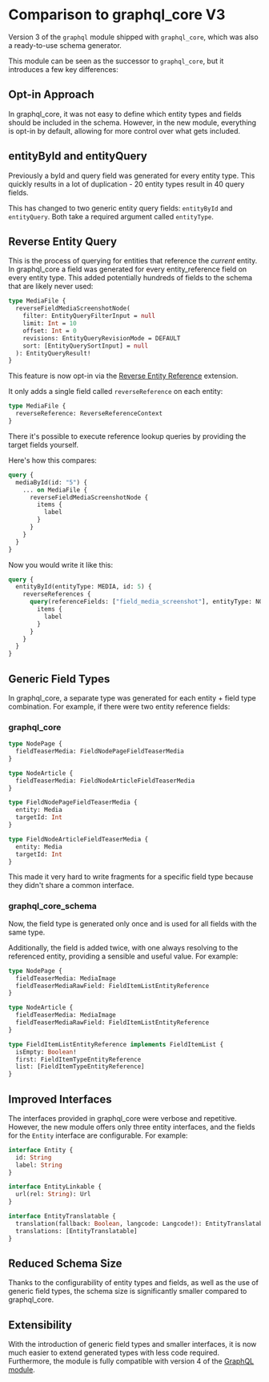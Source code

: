 # Comparison to graphql_core V3

Version 3 of the `graphql` module shipped with `graphql_core`, which was also a ready-to-use schema generator.

This module can be seen as the successor to `graphql_core`, but it introduces a few key differences:

## Opt-in Approach

In graphql_core, it was not easy to define which entity types and fields should be included in the schema. However, in the new module, everything is opt-in by default, allowing for more control over what gets included.

## entityById and entityQuery

Previously a byId and query field was generated for every entity type. This quickly results in a lot of duplication - 20 entity types result in 40 query fields.

This has changed to two generic entity query fields: `entityById` and `entityQuery`. Both take a required argument called `entityType`.

## Reverse Entity Query

This is the process of querying for entities that reference the _current_ entity.
In graphql_core a field was generated for every entity_reference field on every entity type. This added potentially hundreds of fields to the schema that are likely never used:

```graphql
type MediaFile {
  reverseFieldMediaScreenshotNode(
    filter: EntityQueryFilterInput = null
    limit: Int = 10
    offset: Int = 0
    revisions: EntityQueryRevisionMode = DEFAULT
    sort: [EntityQuerySortInput] = null
  ): EntityQueryResult!
}
```

This feature is now opt-in via the [Reverse Entity Reference](/schema-extensions/reverse-entity-reference) extension.

It only adds a single field called `reverseReference` on each entity:

```graphql
type MediaFile {
  reverseReference: ReverseReferenceContext
}
```

There it's possible to execute reference lookup queries by providing the target fields yourself.

Here's how this compares:

```graphql
query {
  mediaById(id: "5") {
    ... on MediaFile {
      reverseFieldMediaScreenshotNode {
        items {
          label
        }
      }
    }
  }
}
```

Now you would write it like this:

```graphql
query {
  entityById(entityType: MEDIA, id: 5) {
    reverseReferences {
      query(referenceFields: ["field_media_screenshot"], entityType: NODE) {
        items {
          label
        }
      }
    }
  }
}
```

## Generic Field Types

In graphql_core, a separate type was generated for each entity + field type combination. For example, if there were two entity reference fields:

### graphql_core

```graphql
type NodePage {
  fieldTeaserMedia: FieldNodePageFieldTeaserMedia
}

type NodeArticle {
  fieldTeaserMedia: FieldNodeArticleFieldTeaserMedia
}

type FieldNodePageFieldTeaserMedia {
  entity: Media
  targetId: Int
}

type FieldNodeArticleFieldTeaserMedia {
  entity: Media
  targetId: Int
}
```

This made it very hard to write fragments for a specific field type because they didn't share a common interface.

### graphql_core_schema

Now, the field type is generated only once and is used for all fields with the same type.

Additionally, the field is added twice, with one always resolving to the referenced entity, providing a sensible and useful value. For example:

```graphql
type NodePage {
  fieldTeaserMedia: MediaImage
  fieldTeaserMediaRawField: FieldItemListEntityReference
}

type NodeArticle {
  fieldTeaserMedia: MediaImage
  fieldTeaserMediaRawField: FieldItemListEntityReference
}

type FieldItemListEntityReference implements FieldItemList {
  isEmpty: Boolean!
  first: FieldItemTypeEntityReference
  list: [FieldItemTypeEntityReference]
}
```

## Improved Interfaces

The interfaces provided in graphql_core were verbose and repetitive. However, the new module offers only three entity interfaces, and the fields for the `Entity` interface are configurable. For example:

```graphql
interface Entity {
  id: String
  label: String
}

interface EntityLinkable {
  url(rel: String): Url
}

interface EntityTranslatable {
  translation(fallback: Boolean, langcode: Langcode!): EntityTranslatable
  translations: [EntityTranslatable]
}
```

## Reduced Schema Size

Thanks to the configurability of entity types and fields, as well as the use of generic field types, the schema size is significantly smaller compared to graphql_core.

## Extensibility

With the introduction of generic field types and smaller interfaces, it is now much easier to extend generated types with less code required. Furthermore, the module is fully compatible with version 4 of the [GraphQL module](https://www.drupal.org/project/graphql).
